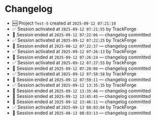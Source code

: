 # Changelog
- 🆕 Project `Test-5` created at `2025-09-12 07:21:19`
- ✅ Session activated at `2025-09-12 07:21:55` by TrackForge
- 🛑 Session ended at `2025-09-12 07:22:06` — changelog committed
- ✅ Session activated at `2025-09-12 07:22:25` by TrackForge
- 🛑 Session ended at `2025-09-12 07:22:37` — changelog committed
- ✅ Session activated at `2025-09-12 07:26:13` by TrackForge
- 🛑 Session ended at `2025-09-12 07:26:24` — changelog committed
- ✅ Session activated at `2025-09-12 07:27:55` by TrackForge
- 🛑 Session ended at `2025-09-12 07:28:06` — changelog committed
- ✅ Session activated at `2025-09-12 07:58:58` by TrackForge
- 🛑 Session ended at `2025-09-12 07:59:11` — changelog committed
- ✅ Session activated at `2025-09-12 13:35:35` by TrackForge
- 🛑 Session ended at `2025-09-12 13:35:46` — changelog committed
- 🛑 Session ended at `2025-09-12 13:45:45` — changelog committed
- 🛑 Session ended at `2025-09-12 13:46:11` — changelog committed
- ✅ Session activated at `2025-09-13 08:03:04` by TrackForge
- 🛑 Session ended at `2025-09-13 08:03:13` — changelog committed
